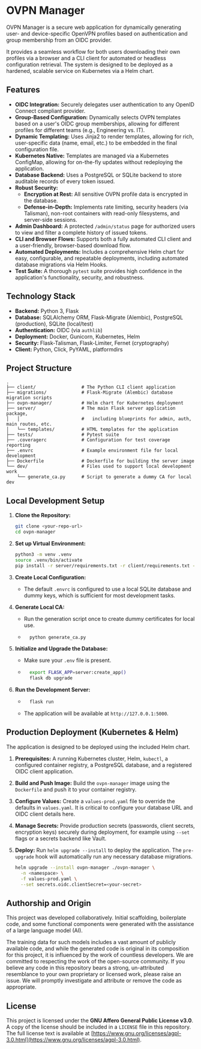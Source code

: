 # OVPN Manager

OVPN Manager is a secure web application for dynamically generating user- and device-specific OpenVPN profiles based on authentication and group membership from an OIDC provider.

It provides a seamless workflow for both users downloading their own profiles via a browser and a CLI client for automated or headless configuration retrieval. The system is designed to be deployed as a hardened, scalable service on Kubernetes via a Helm chart.

## Features

* **OIDC Integration:** Securely delegates user authentication to any OpenID Connect compliant provider.
* **Group-Based Configuration:** Dynamically selects OVPN templates based on a user's OIDC group memberships, allowing for different profiles for different teams (e.g., Engineering vs. IT).
* **Dynamic Templating:** Uses Jinja2 to render templates, allowing for rich, user-specific data (name, email, etc.) to be embedded in the final configuration file.
* **Kubernetes Native:** Templates are managed via a Kubernetes ConfigMap, allowing for on-the-fly updates without redeploying the application.
* **Database Backend:** Uses a PostgreSQL or SQLite backend to store auditable records of every token issued.
* **Robust Security:**
    * **Encryption at Rest:** All sensitive OVPN profile data is encrypted in the database.
    * **Defense-in-Depth:** Implements rate limiting, security headers (via Talisman), non-root containers with read-only filesystems, and server-side sessions.
* **Admin Dashboard:** A protected `/admin/status` page for authorized users to view and filter a complete history of issued tokens.
* **CLI and Browser Flows:** Supports both a fully automated CLI client and a user-friendly, browser-based download flow.
* **Automated Deployments:** Includes a comprehensive Helm chart for easy, configurable, and repeatable deployments, including automated database migrations via Helm Hooks.
* **Test Suite:** A thorough `pytest` suite provides high confidence in the application's functionality, security, and robustness.

## Technology Stack

* **Backend:** Python 3, Flask
* **Database:** SQLAlchemy ORM, Flask-Migrate (Alembic), PostgreSQL (production), SQLite (local/test)
* **Authentication:** OIDC (via `authlib`)
* **Deployment:** Docker, Gunicorn, Kubernetes, Helm
* **Security:** Flask-Talisman, Flask-Limiter, Fernet (cryptography)
* **Client:** Python, Click, PyYAML, platformdirs

## Project Structure

```
.
├── client/                 # The Python CLI client application
├── migrations/             # Flask-Migrate (Alembic) database migration scripts
├── ovpn-manager/           # Helm chart for Kubernetes deployment
├── server/                 # The main Flask server application package,
│   │                       #   including blueprints for admin, auth, main routes, etc.
│   └── templates/          # HTML templates for the application
├── tests/                  # Pytest suite
├── .coveragerc             # Configuration for test coverage reporting
├── .envrc                  # Example environment file for local development
├── Dockerfile              # Dockerfile for building the server image
└── dev/                    # Files used to support local development work
    └── generate_ca.py      # Script to generate a dummy CA for local dev

```

## Local Development Setup

1.  **Clone the Repository:**
    ```bash
    git clone <your-repo-url>
    cd ovpn-manager
    ```

2.  **Set up Virtual Environment:**
    ```bash
    python3 -m venv .venv
    source .venv/bin/activate
    pip install -r server/requirements.txt -r client/requirements.txt -r tests/requirements.txt
    ```

3.  **Create Local Configuration:**
    * The default `.envrc` is configured to use a local SQLite database and dummy keys, which is sufficient for most development tasks.

4.  **Generate Local CA:**
    * Run the generation script once to create dummy certificates for local use.
    * ```bash
        python generate_ca.py
        ```

5.  **Initialize and Upgrade the Database:**
    * Make sure your `.env` file is present.
    * ```bash
        export FLASK_APP=server:create_app()
        flask db upgrade
        ```

6.  **Run the Development Server:**
    * ```bash
        flask run
        ```
    * The application will be available at `http://127.0.0.1:5000`.

## Production Deployment (Kubernetes & Helm)

The application is designed to be deployed using the included Helm chart.

1.  **Prerequisites:** A running Kubernetes cluster, Helm, `kubectl`, a configured container registry, a PostgreSQL database, and a registered OIDC client application.
2.  **Build and Push Image:** Build the `ovpn-manager` image using the `Dockerfile` and push it to your container registry.
3.  **Configure Values:** Create a `values-prod.yaml` file to override the defaults in `values.yaml`. It is critical to configure your database URL and OIDC client details here.
4.  **Manage Secrets:** Provide production secrets (passwords, client secrets, encryption keys) securely during deployment, for example using `--set` flags or a secrets backend like Vault.
5.  **Deploy:** Run `helm upgrade --install` to deploy the application. The `pre-upgrade` hook will automatically run any necessary database migrations.

    ```bash
    helm upgrade --install ovpn-manager ./ovpn-manager \
      -n <namespace> \
      -f values-prod.yaml \
      --set secrets.oidc.clientSecret=<your-secret>
    ```

## Authorship and Origin

This project was developed collaboratively. Initial scaffolding, boilerplate code, and some functional components were generated with the assistance of a large language model (AI).

The training data for such models includes a vast amount of publicly available code, and while the generated code is original in its composition for this project, it is influenced by the work of countless developers. We are committed to respecting the work of the open-source community. If you believe any code in this repository bears a strong, un-attributed resemblance to your own proprietary or licensed work, please raise an issue. We will promptly investigate and attribute or remove the code as appropriate.

## License

This project is licensed under the **GNU Affero General Public License v3.0**. A copy of the license should be included in a `LICENSE` file in this repository. The full license text is available at [https://www.gnu.org/licenses/agpl-3.0.html](https://www.gnu.org/licenses/agpl-3.0.html).
